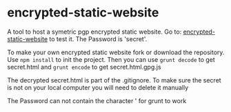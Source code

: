 # encrypted-static-website

A tool to host a symetric pgp encrypted static website. Go to: [encrypted-static-website](https://piebro.github.io/encrypted-static-website) to test it. The Password is 'secret'.

To make your own encrypted static website fork or download the repository. Use `npm install` to init the project. Then you can use `grunt decode` to get secret.html and `grunt encode` to get secret.html.gpg.js

The decrypted secret.html is part of the .gitignore. To make sure the secret is not on your local computer you will need to delete it manually

The Password can not contain the character ' for grunt to work
